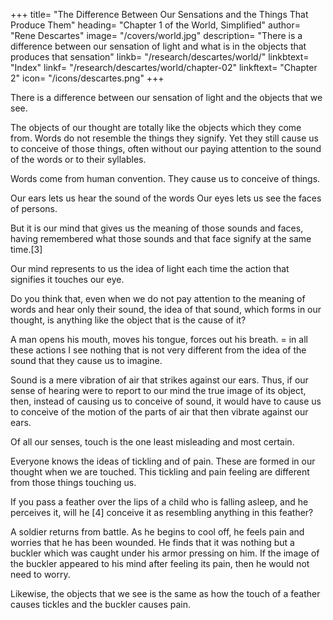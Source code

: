 +++
title= "The Difference Between Our Sensations and the Things That Produce Them"
heading= "Chapter 1 of the World, Simplified"
author= "Rene Descartes"
image= "/covers/world.jpg"
description= "There is a difference between our sensation of light and what is in the objects that produces that sensation"
linkb= "/research/descartes/world/"
linkbtext= "Index"
linkf= "/research/descartes/world/chapter-02"
linkftext= "Chapter 2"
icon= "/icons/descartes.png"
+++


There is a difference between our sensation of light and the objects that we see.<!--  what is in the objects that produces that sensation -->

<!-- There can be a difference between our sensation[1] of light (i.e. the idea that is formed in our imagination through the intermediary of our eyes) and what is in the objects that produces that sensation in us (i.e. what is in the flame or in the sun that is called by the name of "light").  -->

<!-- Everyone knows that --> <!-- is persuaded that the ideas that are --> The objects of our thought are totally like the objects which they come from. <!--  proceed, nevertheless I can see no reasoning that assures us that this is the case. On the contrary, I note many experiences that should cause us to doubt it. --> Words do not resemble the things they signify. Yet they still <!--  do not cease for that reason to --> cause us to conceive of those things, often without our paying attention to the sound of the words or to their syllables. 

<!-- Thus it can happen that, after having heard a discourse, the sense of which we have very well understood, we might not be able to say in what language it was uttered.[2] Now, if  -->

Words come from <!--  signify nothing except by --> human convention. They cause us to conceive of things.  <!-- to which they bear no resemblance, why could not  -->

<!-- Similarly, Nature uses light to as a  have established a certain sign that would cause us to have the sensation of light, even though that sign in itself bore no similarity to that sensation? Nature has established laughter and tears in us to cause us to read joy and sorrow on the faces of men. -->

Our ears lets us hear the sound of the words
Our eyes lets us see the faces of persons<!--  who laughs or cries -->. 

But it is our mind that gives us the meaning of those sounds and faces, having remembered what those sounds and that face signify<!-- , represents their meaning to us --> at the same time.[3] 

Our mind represents to us the idea of light each time the action that signifies it touches our eye. <!-- But, rather than lose time in disputation, I would do better to adduce another example. -->

Do you think that, even when we do not pay attention to the meaning of words and hear only their sound, the idea of that sound, which forms in our thought, is anything like the object that is the cause of it? 

A man opens his mouth, moves his tongue, forces out his breath. = in all these actions I see nothing that is not very different from the idea of the sound that they cause us to imagine. 

<!-- ost philosophers assure us that --> 

Sound is a mere <!-- nothing other than a certain --> vibration of air that strikes against our ears. Thus, if our sense of hearing were to report to our mind the true image of its object, then, instead of causing us to conceive of sound, it would have to cause us to conceive of the motion of the parts of air that then vibrate against our ears. 

<!-- But, because not everyone will perhaps want to believe what the philosophers say, I will adduce another example. -->

Of all our senses, touch is the one least misleading and most certain. <!-- , so that, if I show you that even touch causes us to conceive many ideas that in no way resemble the objects that produce them, I do not think you will find it strange if I say that sight can do the same.  -->

Everyone knows the ideas of tickling and of pain. These are formed in our thought when we are touched. This tickling and pain feeling are different from those things touching us. 

If you pass a feather over the lips of a child who is falling asleep, and he perceives it, will he <!-- that someone is tickling him. -->[4] <!-- Do you think the idea of tickling that he --> conceive it as resembling anything in this feather?

A soldier returns from battle. <!-- ; during the heat of combat he could have been wounded without being aware of it. But now that --> As he begins to cool off, he feels pain and worries <!-- believes --> that he has been wounded. He finds that it <!-- A surgeon is called, the soldier's armor is removed, and he is examined. In the end, one finds that what he felt --> was nothing but a buckler which was caught under his armor pressing on him<!--  and making him uncomfortable -->.  If the image of the buckler appeared to his mind after feeling its pain, then he would not need to worry.<!--   in causing him to feel this strap, his sense of touch had impressed its image on his thought, there would have been no need of a surgeon to show him what he was feeling. -->

Likewise, the objects that we see is the same as how the touch of a feather causes tickles and the buckler causes pain.  
<!-- Now, I see no reason that forces us to believe that what is in the objects from which the sensation of light comes to us is any more like that sensation than the actions of a feather and of a strap are like tickling and pain.  -->

<!-- Nevertheless, I have not adduced these examples to make you believe absolutely that this light is something different in the objects from what it is in our eyes, but only so that you will doubt it and so that, forbearing from being preoccupied by the contrary, you can now better examine with me what light is.
 -->

